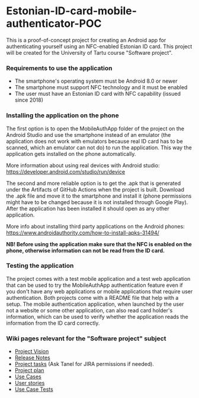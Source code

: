 # Estonian-ID-card-mobile-authenticator-POC

This is a proof-of-concept project for creating an Android app for authenticating yourself using an NFC-enabled Estonian ID card. This project will be created for the University of Tartu course "Software project".

### Requirements to use the application
* The smartphone's operating system must be Android 8.0 or newer
* The smartphone must support NFC technology and it must be enabled
* The user must have an Estonian ID card with NFC capability (issued since 2018)

### Installing the application on the phone
The first option is to open the MobileAuthApp folder of the project on the Android Studio and use the smartphone instead of an emulator (the application does not work with emulators because real ID card has to be scanned, which an emulator can not do) to run the application. This way the application gets installed on the phone automatically.   

More information about using real devices with Android studio: https://developer.android.com/studio/run/device  

The second and more reliable option is to get the .apk that is generated under the Artifacts of GitHub Actions when the project is built. Download the .apk file and move it to the smartphone and install it (phone permissions might have to be changed because it is not installed through Google Play). After the application has been installed it should open as any other application.

More info about installing third party applications on the Android phones: https://www.androidauthority.com/how-to-install-apks-31494/  

**NB! Before using the application make sure that the NFC is enabled on the phone, otherwise information can not be read from the ID card.**

### Testing the application
The project comes with a test mobile application and a test web application that can be used to try the MobileAuthApp authentication feature even if you don't have any web applications or mobile applications that require user authentication. Both projects come with a README file that help with a setup.
The mobile authentication application, when launched by the user not a website or some other application, can also read card holder's information, which can be used to verify whether the application reads the information from the ID card correctly.

### Wiki pages relevant for the "Software project" subject
* [Project Vision](https://github.com/TanelOrumaa/Estonian-ID-card-mobile-authenticator-POC/wiki/Project-Vision)
* [Release Notes](https://github.com/TanelOrumaa/Estonian-ID-card-mobile-authenticator-POC/wiki/Release-notes)
* [Project tasks](https://tvp-mobile-authentication.atlassian.net/jira/software/projects/MOB/boards/1/backlog) (Ask Tanel for JIRA permissions if needed).
* [Project plan](https://github.com/TanelOrumaa/Estonian-ID-card-mobile-authenticator-POC/wiki/Project-plan)
* [Use Cases](https://github.com/TanelOrumaa/Estonian-ID-card-mobile-authenticator-POC/wiki/Use-Cases)
* [User stories](https://github.com/TanelOrumaa/Estonian-ID-card-mobile-authenticator-POC/wiki/User-stories)
* [Use Case Tests](https://github.com/TanelOrumaa/Estonian-ID-card-mobile-authenticator-POC/wiki/Use-Case-Tests)
